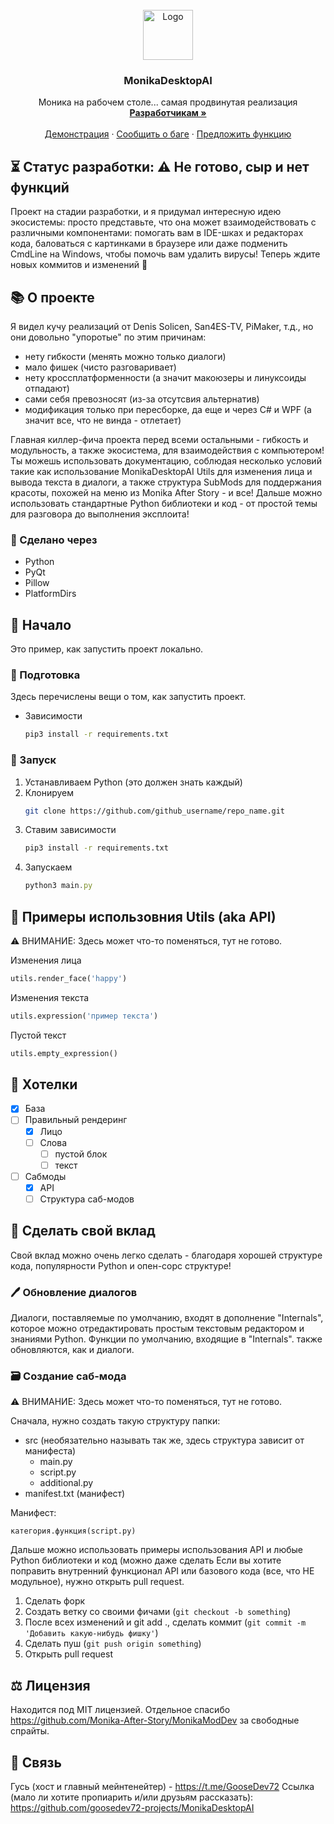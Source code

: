 <!-- PROJECT LOGO -->
<br />
<div align="center">
  <a href="https://github.com/othneildrew/Best-README-Template">
    <img src="images/logo.png" alt="Logo" width="80" height="80">
  </a>

  <h3 align="center">MonikaDesktopAI</h3>

  <p align="center">
    Моника на рабочем столе... самая продвинутая реализация
    <br />
    <a href="https://github.com/goosedev72-projects/MonikaDesktopAI/wiki"><strong>Разработчикам »</strong></a>
    <br />
    <br />
    <a href="https://github.com/goosedev72-projects/MonikaDesktopAI/wiki">Демонстрация</a>
    &middot;
    <a href="https://github.com/goosedev72-projects/MonikaDesktopAI/wiki/issues/">Сообщить о баге</a>
    &middot;
    <a href="https://github.com/goosedev72-projects/MonikaDesktopAI/wiki/issues/">Предложить функцию</a>
  </p>
</div>

## ⏳ Статус разработки: ⚠️ Не готово, сыр и нет функций
Проект на стадии разработки, и я придумал интересную идею экосистемы: просто представьте, что она может взаимодействовать с различными компонентами: помогать вам в IDE-шках и редакторах кода, баловаться с картинками в браузере или даже подменить CmdLine на Windows, чтобы помочь вам удалить вирусы! Теперь ждите новых коммитов и изменений 👀 

## 📚 О проекте
Я видел кучу реализаций от Denis Solicen, San4ES-TV, PiMaker, т.д., но они довольно "упоротые" по этим причинам:

- нету гибкости (менять можно только диалоги)
- мало фишек (чисто разговаривает)
- нету кроссплатформенности (а значит макоюзеры и линуксоиды отпадают)
- сами себя превозносят (из-за отсутсвия альтернатив)
- модификация только при пересборке, да еще и через C# и WPF (а значит все, что не винда - отлетает)

Главная киллер-фича проекта перед всеми остальными - гибкость и модульность, а также экосистема, для взаимодействия с компьютером! Ты можешь использовать документацию, соблюдая несколько условий такие как использование MonikaDesktopAI Utils для изменения лица и вывода текста в диалоги, а также структура SubMods для поддержания красоты, похожей на меню из Monika After Story - и все! Дальше можно использовать стандартные Python библиотеки и код - от простой темы для разговора до выполнения эксплоита!

### 🥡 Сделано через
* Python
* PyQt
* Pillow
* PlatformDirs


## 🍾 Начало

Это пример, как запустить проект локально.

### 🥓 Подготовка

Здесь перечислены вещи о том, как запустить проект.

* Зависимости
  ```sh
  pip3 install -r requirements.txt
  ```

### 🍲 Запуск

1. Устанавливаем Python (это должен знать каждый)
2. Клонируем
   ```sh
   git clone https://github.com/github_username/repo_name.git
   ```
3. Ставим зависимости
   ```sh
   pip3 install -r requirements.txt
   ```
4. Запускаем
   ```js
   python3 main.py
   ```

<!-- USAGE EXAMPLES -->
## 📕 Примеры использовния Utils (aka API)

⚠️ ВНИМАНИЕ: Здесь может что-то поменяться, тут не готово.

Изменения лица
```python
utils.render_face('happy')
```
Изменения текста
```python
utils.expression('пример текста')
```
Пустой текст
```python
utils.empty_expression()
```
<!-- ROADMAP -->
## 🤔 Хотелки

- [x] База
- [ ] Правильный рендеринг
    - [x] Лицо
    - [ ] Слова
         - [ ] пустой блок
         - [ ] текст
- [ ] Сабмоды
    - [x] API
    - [ ] Структура саб-модов

<!-- CONTRIBUTING -->
## 🤝 Сделать свой вклад

Свой вклад можно очень легко сделать - благодаря хорошей структуре кода, популярности Python и опен-сорс структуре!
### 🖊️ Обновление диалогов
Диалоги, поставляемые по умолчанию, входят в дополнение "Internals", которое можно отредактировать простым текстовым редактором и знаниями Python.
Функции по умолчанию, входящие в "Internals". также обновляются, как и диалоги.

### 🗃️ Создание саб-мода

⚠️ ВНИМАНИЕ: Здесь может что-то поменяться, тут не готово.

Сначала, нужно создать такую структуру папки:
- src (необязательно называть так же, здесь структура зависит от манифеста)
  - main.py
  - script.py
  - additional.py
- manifest.txt (манифест)

Манифест:
```
категория.функция(script.py)
```
Дальше можно использовать примеры использования API и любые Python библиотеки и код (можно даже сделать 
Если вы хотите поправить внутренний функционал API или базового кода (все, что НЕ модульное), нужно открыть pull request.

1. Сделать форк
2. Создать ветку со своими фичами (`git checkout -b something`)
3. После всех изменений и git add ., сделать коммит (`git commit -m 'Добавить какую-нибудь фишку'`)
4. Сделать пуш (`git push origin something`)
5. Открыть pull request

<!-- LICENSE -->
## ⚖️ Лицензия

Находится под MIT лицензией. Отдельное спасибо https://github.com/Monika-After-Story/MonikaModDev за свободные спрайты.

<!-- CONTACT -->
## 📧 Связь

Гусь (хост и главный мейнтенейтер) - https://t.me/GooseDev72
Ссылка (мало ли хотите пропиарить и/или друзьям рассказать): https://github.com/goosedev72-projects/MonikaDesktopAI
